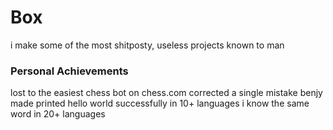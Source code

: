 # Box

i make some of the most shitposty, useless projects known to man 

### Personal Achievements 
lost to the easiest chess bot on chess.com 
corrected a single mistake benjy made 
printed hello world successfully in 10+ languages 
i know the same word in 20+ languages
